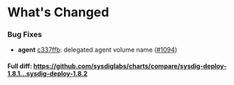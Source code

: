 # What's Changed

### Bug Fixes
- **agent** [c337ffb](https://github.com/sysdiglabs/charts/commit/c337ffb53abc3f9b17a6cb9e10f649a2434bba77): delegated agent volume name ([#1094](https://github.com/sysdiglabs/charts/issues/1094))

#### Full diff: https://github.com/sysdiglabs/charts/compare/sysdig-deploy-1.8.1...sysdig-deploy-1.8.2

